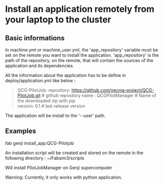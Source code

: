# Install an application remotely from your laptop to the cluster

## Basic informations

In machine.yml or machine_user.yml, the 'app_repository' variable must be set on the remote you want to install the application. 
'app_repository' is the path of the repository, on the remote, that will contain the sources of the application and its dependencies. 

All the information about the application has to be define in deploy/application.yml like below :

> QCG-PilotJob:
>	repository: https://github.com/vecma-project/QCG-PilotJob.git   # github repository
>	name : QCGPilotManager  # Name of the downloaded zip with pip  
>	version: 0.1	# last release version


The application will be install to the '--user' path.

## Examples 

fab genji install_app:QCG-Pilotjob

An installation script will be created and stored on the remote in the following directory :
    ~/Fabsim3/scripts


Will install PilotJobManager on Genji supercomputer 


Warning: Currently, it only works with python application.
